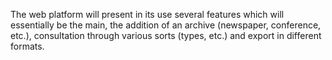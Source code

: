 The web platform will present in its use several features which will essentially be the main, the addition of an archive (newspaper, conference, etc.), consultation through various sorts (types, etc.) and export in different formats.
